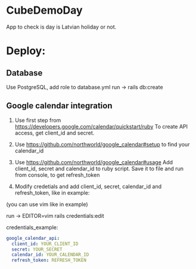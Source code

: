 # CubeDemoDay

App to check is day is Latvian holiday or not.

# Deploy:

## Database

Use PostgreSQL, add role to database.yml
run -> rails db:create

## Google calendar integration

1) Use first step from https://developers.google.com/calendar/quickstart/ruby
To create API access, get client_id and secret.

2) Use https://github.com/northworld/google_calendar#setup to find your calendar_id

3) Use https://github.com/northworld/google_calendar#usage
Add client_id, secret and calendar_id to ruby script.
Save it to file and run from console, to get refresh_token

4) Modify credetials and add client_id, secret, calendar_id and refresh_token, like in example:

(you can use vim like in example)

run -> EDITOR=vim rails credentials:edit

credentials_example:

```yml
google_calendar_api:
  client_id: YOUR_CLIENT_ID
  secret: YOUR_SECRET
  calendar_id: YOUR_CALENDAR_ID
  refresh_token: REFRESH_TOKEN
```
